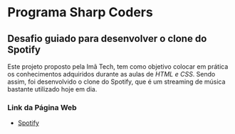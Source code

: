 # Programa Sharp Coders
## Desafio guiado para desenvolver o clone do Spotify
Este projeto proposto pela Imã Tech, tem como objetivo colocar em prática os conhecimentos adquiridos durante as aulas de *HTML e CSS*. Sendo assim, foi desenvolvido o clone do Spotify, que é um streaming de música bastante utilizado hoje em dia.
### Link da Página Web
- [Spotify](https://waandersonduarte.github.io/clone_spotify)
